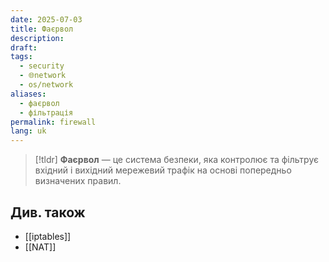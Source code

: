 ```yaml
---
date: 2025-07-03
title: Фаєрвол
description: 
draft: 
tags:
  - security
  - 🌐network
  - os/network
aliases:
  - фаєрвол
  - фільтрація
permalink: firewall
lang: uk
---
```


> [!tldr]
> **Фаєрвол** — це система безпеки, яка контролює та фільтрує вхідний і вихідний мережевий трафік на основі попередньо визначених правил.

## Див. також

- [[iptables]]
- [[NAT]]